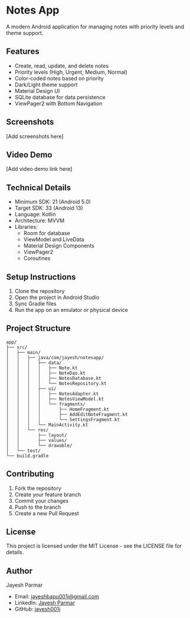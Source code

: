 # Notes App

A modern Android application for managing notes with priority levels and theme support.

## Features

- Create, read, update, and delete notes
- Priority levels (High, Urgent, Medium, Normal)
- Color-coded notes based on priority
- Dark/Light theme support
- Material Design UI
- SQLite database for data persistence
- ViewPager2 with Bottom Navigation

## Screenshots

[Add screenshots here]

## Video Demo

[Add video demo link here]

## Technical Details

- Minimum SDK: 21 (Android 5.0)
- Target SDK: 33 (Android 13)
- Language: Kotlin
- Architecture: MVVM
- Libraries:
  - Room for database
  - ViewModel and LiveData
  - Material Design Components
  - ViewPager2
  - Coroutines

## Setup Instructions

1. Clone the repository
2. Open the project in Android Studio
3. Sync Gradle files
4. Run the app on an emulator or physical device

## Project Structure

```
app/
├── src/
│   ├── main/
│   │   ├── java/com/jayesh/notesapp/
│   │   │   ├── data/
│   │   │   │   ├── Note.kt
│   │   │   │   ├── NoteDao.kt
│   │   │   │   ├── NotesDatabase.kt
│   │   │   │   └── NotesRepository.kt
│   │   │   ├── ui/
│   │   │   │   ├── NotesAdapter.kt
│   │   │   │   ├── NotesViewModel.kt
│   │   │   │   └── fragments/
│   │   │   │       ├── HomeFragment.kt
│   │   │   │       ├── AddEditNoteFragment.kt
│   │   │   │       └── SettingsFragment.kt
│   │   │   └── MainActivity.kt
│   │   └── res/
│   │       ├── layout/
│   │       ├── values/
│   │       └── drawable/
│   └── test/
└── build.gradle
```

## Contributing

1. Fork the repository
2. Create your feature branch
3. Commit your changes
4. Push to the branch
5. Create a new Pull Request

## License

This project is licensed under the MIT License - see the LICENSE file for details.

## Author

Jayesh Parmar
- Email: jayeshbapu001j@gmail.com
- LinkedIn: [Jayesh Parmar](https://www.linkedin.com/in/jayesh-bapu-1751b72a4/)
- GitHub: [jayesh001j](https://github.com/jayesh001j) 